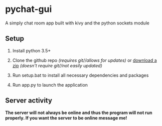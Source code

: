 # pychat-gui  

A simply chat room app built with kivy and the python sockets module  

## Setup  

1. Install python 3.5+

2. Clone the github repo *(requires git//allows for updates)* or [download a zip](https://github.com/silas-hw/pychat-gui/archive/master.zip) *(doesn't require git//not easily updated)*  

3. Run setup.bat to install all necessary dependencies and packages  

4. Run app.py to launch the application  

## Server activity  

**The server will not always be online and thus the program will not run properly. If you want the server to be online message me!**  
